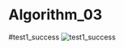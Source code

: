 # Algorithm_03
#test1_success
![test1_success](https://user-images.githubusercontent.com/56299516/82995179-3bce1700-a03e-11ea-80a5-fb4536be6012.png)
